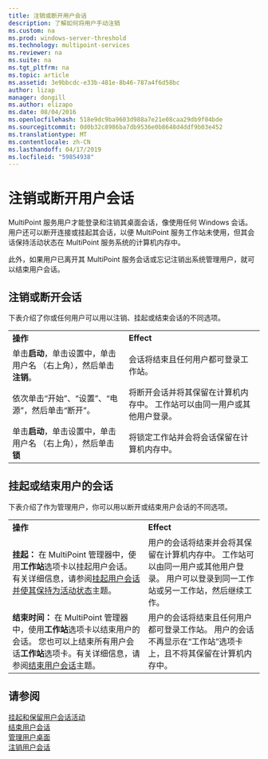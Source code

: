```yaml
---
title: 注销或断开用户会话
description: 了解如何将用户手动注销
ms.custom: na
ms.prod: windows-server-threshold
ms.technology: multipoint-services
ms.reviewer: na
ms.suite: na
ms.tgt_pltfrm: na
ms.topic: article
ms.assetid: 3e9bbcdc-e33b-481e-8b46-787a4f6d58bc
author: lizap
manager: dongill
ms.author: elizapo
ms.date: 08/04/2016
ms.openlocfilehash: 518e9dc9ba9603d988a7e21e08caa29db9f04bde
ms.sourcegitcommit: 0d0b32c8986ba7db9536e0b8648d4ddf9b03e452
ms.translationtype: MT
ms.contentlocale: zh-CN
ms.lasthandoff: 04/17/2019
ms.locfileid: "59854938"
---
```

# <a name="log-off-or-disconnect-user-sessions"></a>注销或断开用户会话
MultiPoint 服务用户才能登录和注销其桌面会话，像使用任何 Windows 会话。 用户还可以断开连接或挂起其会话，以便 MultiPoint 服务工作站未使用，但其会话保持活动状态在 MultiPoint 服务系统的计算机内存中。  
  
此外，如果用户已离开其 MultiPoint 服务会话或忘记注销出系统管理用户，就可以结束用户会话。  
  
## <a name="logging-off-or-disconnecting-a-session"></a>注销或断开会话  
下表介绍了你或任何用户可以用以注销、挂起或结束会话的不同选项。  
  
|||  
|-|-|  
|**操作**|**Effect**|  
|单击**启动**，单击设置中，单击用户名 （右上角），然后单击**注销**。|会话将结束且任何用户都可登录工作站。|  
|依次单击“开始”、“设置”、“电源”，然后单击“断开”。|将断开会话并将其保留在计算机内存中。 工作站可以由同一用户或其他用户登录。|  
|单击**启动**，单击设置中，单击用户名 （右上角），然后单击**锁**|将锁定工作站并会将会话保留在计算机内存中。|  
  
## <a name="suspending-or-ending-a-users-session"></a>挂起或结束用户的会话  
下表介绍了作为管理用户，你可以用以断开或结束用户会话的不同选项。  
  
|||  
|-|-|  
|**操作**|**Effect**|  
|**挂起：** 在 MultiPoint 管理器中，使用**工作站**选项卡以挂起用户会话。 有关详细信息，请参阅[挂起用户会话并使其保持为活动状态](Suspend-and-Leave-User-Session-Active.md)主题。|用户的会话将结束并会将其保留在计算机内存中。 工作站可以由同一用户或其他用户登录。 用户可以登录到同一工作站或另一工作站，然后继续工作。|  
|**结束时间：** 在 MultiPoint 管理器中，使用**工作站**选项卡以结束用户的会话。 您也可以上结束所有用户会话**工作站**选项卡。有关详细信息，请参阅[结束用户会话](End-a-User-Session.md)主题。|用户的会话将结束且任何用户都可登录工作站。 用户的会话不再显示在“工作站”选项卡上，且不将其保留在计算机内存中。|  
  
## <a name="see-also"></a>请参阅  
[挂起和保留用户会话活动](Suspend-and-Leave-User-Session-Active.md)  
[结束用户会话](End-a-User-Session.md)  
[管理用户桌面](manage-user-desktops-using-multipoint-dashboard.md)  
[注销用户会话](Log-Off-User-Sessions.md)    